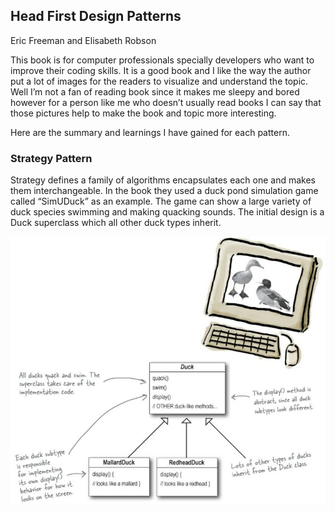 ## Head First Design Patterns
Eric Freeman and Elisabeth Robson

This book is for computer professionals specially developers who want to improve their coding skills. It is a good book and I like the way the author put a lot of images for the readers to visualize and understand the topic. Well I’m not a fan of reading book since it makes me sleepy and bored however for a person like me who doesn’t usually read books I can say that those pictures help to make the book and topic more interesting.

Here are the summary and learnings I have gained for each pattern.

### Strategy Pattern

Strategy defines a family of algorithms encapsulates each one and makes them interchangeable. In the book they used a duck pond simulation game called “SimUDuck” as an example. The game can show a large variety of duck species swimming and making quacking sounds. The initial design is a Duck superclass which all other duck types inherit.

<img src="Images/strategy1.jpg" alt="hi" class="inline"/>

